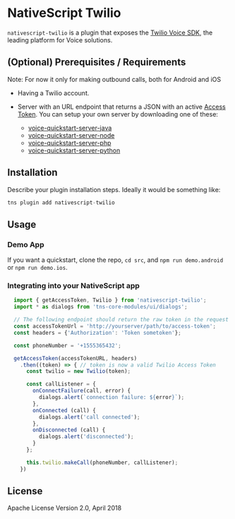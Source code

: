 # NativeScript Twilio

`nativescript-twilio` is a plugin that exposes the [Twilio Voice SDK](https://www.twilio.com/docs/libraries), the leading platform for Voice solutions.

## (Optional) Prerequisites / Requirements

Note: For now it only for making outbound calls, both for Android and iOS

* Having a Twilio account.
* Server with an URL endpoint that returns a JSON with an active [Access Token](https://www.twilio.com/docs/iam/access-tokens). You can setup your own server by downloading one of these:

  * [voice-quickstart-server-java](https://github.com/twilio/voice-quickstart-server-java)
  * [voice-quickstart-server-node](https://github.com/twilio/voice-quickstart-server-node)
  * [voice-quickstart-server-php](https://github.com/twilio/voice-quickstart-server-php)
  * [voice-quickstart-server-python](https://github.com/twilio/voice-quickstart-server-python)


## Installation

Describe your plugin installation steps. Ideally it would be something like:

```javascript
tns plugin add nativescript-twilio
```

## Usage

### Demo App

If you want a quickstart, clone the repo, `cd src`, and `npm run demo.android` or `npm run demo.ios`.

### Integrating into your NativeScript app

```javascript
  import { getAccessToken, Twilio } from 'nativescript-twilio';
  import * as dialogs from 'tns-core-modules/ui/dialogs';

  // The following endpoint should return the raw token in the request body:
  const accessTokenUrl = 'http://yourserver/path/to/access-token';
  const headers = {'Authorization': 'Token sometoken'};

  const phoneNumber = '+1555365432';

  getAccessToken(accessTokenURL, headers)
    .then((token) => { // token is now a valid Twilio Access Token
      const twilio = new Twilio(token);

      const callListener = {
        onConnectFailure(call, error) {
          dialogs.alert(`connection failure: ${error}`);
        },
        onConnected (call) {
          dialogs.alert('call connected');
        },
        onDisconnected (call) {
          dialogs.alert('disconnected');
        }
      };

      this.twilio.makeCall(phoneNumber, callListener);
    })
```

## License

Apache License Version 2.0, April 2018
